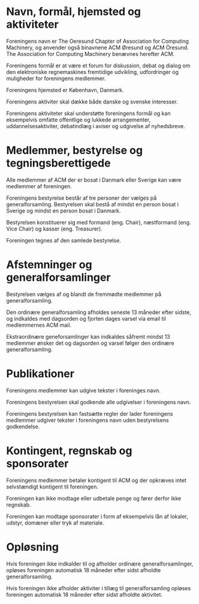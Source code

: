 # Navn, formål, hjemsted og aktiviteter
Foreningens navn er The Oeresund Chapter of Association for Computing Machinery, og anvender også binavnene ACM Øresund og ACM Öresund. The Association for Computing Machinery benævnes herefter ACM.

Foreningens formål er at være et forum for diskussion, debat og dialog om den elektroniske regnemaskines fremtidige udvikling, udfordringer og muligheder for foreningens medlemmer. 

Foreningens hjemsted er København, Danmark.

Foreningens aktiviter skal dække både danske og svenske interesser. 

Foreningens aktiviteter skal understøtte foreningens formål og kan eksempelvis omfatte offentlige og lukkede arrangementer, uddannelsesaktiviter, debatindlæg i aviser og udgivelse af nyhedsbreve. 

# Medlemmer, bestyrelse og tegningsberettigede
Alle medlemmer af ACM der er bosat i Danmark eller Sverige kan være medlemmer af foreningen. 

Foreningens bestyrelse består af tre personer der vælges på generalforsamling. Bestyrelsen skal bestå af mindst en person bosat i Sverige og mindst en person bosat i Danmark. 

Bestyrelsen konstituerer sig med formand (eng. Chair), næstformand (eng. Vice Chair) og kasser (eng. Treasurer). 

Foreningen tegnes af den samlede bestyrelse.

# Afstemninger og generalforsamlinger
Bestyrelsen vælges af og blandt de fremmødte medlemmer på generalforsamling. 

Den ordinære generalforsamling afholdes seneste 13 måneder efter sidste, og indkaldes med dagsorden og fjorten dages varsel via email til medlemmernes ACM mail. 

Ekstraordinære geneforsamlinger kan indkaldes såfremt mindst 13 medlemmer ønsker det og dagsorden og varsel følger den ordinære generalforsamling. 

# Publikationer
Foreningens medlemmer kan udgive tekster i foreninges navn.

Foreningens bestyrelsen skal godkende alle udgivelser i foreningens navn. 

Foreningens bestyrelsen kan fastsætte regler der lader foreningens medlemmer udgiver tekster i foreningens navn uden bestyrelsens godkendelse.

# Kontingent, regnskab og sponsorater
Foreningens medlemmer betaler kontigent til ACM og der opkræves intet selvstændigt kontigent til foreningen. 

Foreningen kan ikke modtage eller udbetale penge og fører derfor ikke regnskab.

Foreningen kan modtage sponsorater i form af eksempelvis lån af lokaler, udstyr, domæner eller tryk af materiale. 

# Opløsning
Hvis foreningen ikke indkalder til og afholder ordinære generalforsamlinger, opløses foreningen automatisk 18 måneder efter sidst afholdte generalforsamling. 

Hvis foreningen ikke afholder aktiviter i tillæg til generalforsamling opløses foreningen automatisk 18 måneder efter sidst afholdte aktivitet. 

